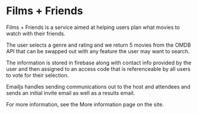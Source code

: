# Films + Friends
Films + Friends is a service aimed at helping users plan what movies to watch with their friends.

The user selects a genre and rating and we return 5 movies from the OMDB API that can be swapped out with any feature the user may want to search.

The information is stored in firebase along with contact info provided by the user and then assigned to an access code that is referenceable by all users to vote for their selection.

Emailjs handles sending communications out to the host and attendees and sends an initial invite email as well as a results email.

For more information, see the More information page on the site.